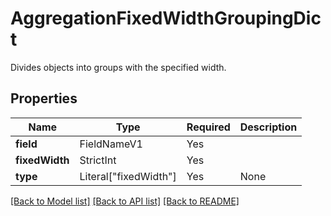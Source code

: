 # AggregationFixedWidthGroupingDict

Divides objects into groups with the specified width.

## Properties
| Name | Type | Required | Description |
| ------------ | ------------- | ------------- | ------------- |
**field** | FieldNameV1 | Yes |  |
**fixedWidth** | StrictInt | Yes |  |
**type** | Literal["fixedWidth"] | Yes | None |


[[Back to Model list]](../../../README.md#models-v1-link) [[Back to API list]](../../../README.md#apis-v1-link) [[Back to README]](../../../README.md)
